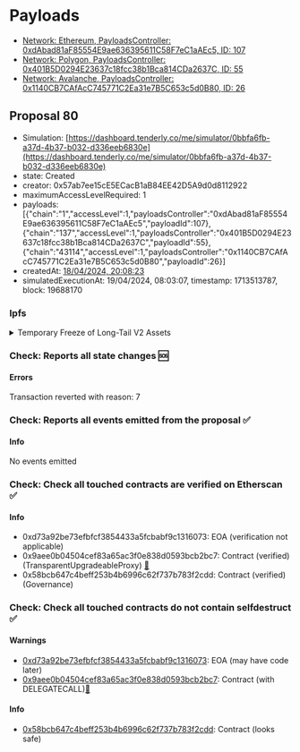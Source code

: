 # Payloads

- [Network: Ethereum, PayloadsController: 0xdAbad81aF85554E9ae636395611C58F7eC1aAEc5, ID: 107](/reports/payloads/1/0xdAbad81aF85554E9ae636395611C58F7eC1aAEc5/107.md)
- [Network: Polygon, PayloadsController: 0x401B5D0294E23637c18fcc38b1Bca814CDa2637C, ID: 55](/reports/payloads/137/0x401B5D0294E23637c18fcc38b1Bca814CDa2637C/55.md)
- [Network: Avalanche, PayloadsController: 0x1140CB7CAfAcC745771C2Ea31e7B5C653c5d0B80, ID: 26](/reports/payloads/43114/0x1140CB7CAfAcC745771C2Ea31e7B5C653c5d0B80/26.md)

## Proposal 80

- Simulation: [https://dashboard.tenderly.co/me/simulator/0bbfa6fb-a37d-4b37-b032-d336eeb6830e](https://dashboard.tenderly.co/me/simulator/0bbfa6fb-a37d-4b37-b032-d336eeb6830e)
- state: Created
- creator: 0x57ab7ee15cE5ECacB1aB84EE42D5A9d0d8112922
- maximumAccessLevelRequired: 1
- payloads: 
  [{"chain":"1","accessLevel":1,"payloadsController":"0xdAbad81aF85554E9ae636395611C58F7eC1aAEc5","payloadId":107},{"chain":"137","accessLevel":1,"payloadsController":"0x401B5D0294E23637c18fcc38b1Bca814CDa2637C","payloadId":55},{"chain":"43114","accessLevel":1,"payloadsController":"0x1140CB7CAfAcC745771C2Ea31e7B5C653c5d0B80","payloadId":26}]
- createdAt: [18/04/2024, 20:08:23](https://etherscan.io/tx/0xf219b30ead39380cf904e2dfb477f73104dc2245bc40a44dfbb83e6a94b1e420)
- simulatedExecutionAt: 19/04/2024, 08:03:07, timestamp: 1713513787, block: 19688170
### Ipfs

<details>
  <summary>Temporary Freeze of Long-Tail V2 Assets</summary>
  
  
## Simple Summary

A proposal to freeze USDP, GUSD, LUSD, FRAX, sUSD and AAVE on Aave V2.

## Motivation

As part of the deprecation plan for V2 markets, and given the recent market volatility and specifically the [USDP price spike](https://governance.aave.com/t/usdp-price-spike-impact-04-16-2024/17391), we advise reducing additional exposure to all non-major assets across V2, disabling new supply and borrows.

To minimize the governance overhead, we recommend a temporary freeze vote of all non-major assets across V2, namely USDP, GUSD, LUSD, FRAX, sUSD, and AAVE, via the [direct-to-AIP framework](https://governance.aave.com/t/arfc-direct-to-aip-framework/13913).

We plan to submit a follow-up proposal to deprecate these assets through the standard governance process so that the community can decide on the future utilization of these assets.

Furthermore, we would like to highlight the [upcoming implementation of CAPO on v2 assets](https://governance.aave.com/t/bgd-technical-maintenance-proposals/15274/30), mitigating the risk of upward Oracle manipulation. This enhancement aims to protect borrowers from unexpected liquidations due to price spikes or potential manipulation incidents, such as the recent surge in USDP prices

## Specification

The proposal will call the freezeReserve() function for USDP, GUSD, LUSD, FRAX, sUSD and AAVE.

## References

- Implementation: [AaveV2Ethereum](https://github.com/bgd-labs/aave-proposals-v3/blob/ded7b56d9d2b3cb66a23ba9fa42cf9514a75a2ef/src/20240418_Multi_TemporaryFreezeOfLongTailV2Assets/AaveV2Ethereum_TemporaryFreezeOfLongTailV2Assets_20240418.sol), [AaveV2Polygon](https://github.com/bgd-labs/aave-proposals-v3/blob/ded7b56d9d2b3cb66a23ba9fa42cf9514a75a2ef/src/20240418_Multi_TemporaryFreezeOfLongTailV2Assets/AaveV2Polygon_TemporaryFreezeOfLongTailV2Assets_20240418.sol), [AaveV2Avalanche](https://github.com/bgd-labs/aave-proposals-v3/blob/ded7b56d9d2b3cb66a23ba9fa42cf9514a75a2ef/src/20240418_Multi_TemporaryFreezeOfLongTailV2Assets/AaveV2Avalanche_TemporaryFreezeOfLongTailV2Assets_20240418.sol)
- Tests: [AaveV2Ethereum](https://github.com/bgd-labs/aave-proposals-v3/blob/ded7b56d9d2b3cb66a23ba9fa42cf9514a75a2ef/src/20240418_Multi_TemporaryFreezeOfLongTailV2Assets/AaveV2Ethereum_TemporaryFreezeOfLongTailV2Assets_20240418.t.sol), [AaveV2Polygon](https://github.com/bgd-labs/aave-proposals-v3/blob/ded7b56d9d2b3cb66a23ba9fa42cf9514a75a2ef/src/20240418_Multi_TemporaryFreezeOfLongTailV2Assets/AaveV2Polygon_TemporaryFreezeOfLongTailV2Assets_20240418.t.sol), [AaveV2Avalanche](https://github.com/bgd-labs/aave-proposals-v3/blob/ded7b56d9d2b3cb66a23ba9fa42cf9514a75a2ef/src/20240418_Multi_TemporaryFreezeOfLongTailV2Assets/AaveV2Avalanche_TemporaryFreezeOfLongTailV2Assets_20240418.t.sol)
- [Discussion](https://governance.aave.com/t/arfc-temporary-freeze-of-long-tail-v2-assets/17403)

## Copyright

Copyright and related rights waived via [CC0](https://creativecommons.org/publicdomain/zero/1.0/).

</details>

### Check: Reports all state changes :sos:

#### Errors

Transaction reverted with reason: 7

### Check: Reports all events emitted from the proposal :white_check_mark:

#### Info

No events emitted

### Check: Check all touched contracts are verified on Etherscan :white_check_mark:

#### Info

- 0xd73a92be73efbfcf3854433a5fcbabf9c1316073: EOA (verification not applicable)
- 0x9aee0b04504cef83a65ac3f0e838d0593bcb2bc7: Contract (verified) (TransparentUpgradeableProxy) [:ghost:](https://github.com/bgd-labs/aave-address-book "GovernanceV3Ethereum.GOVERNANCE")
- 0x58bcb647c4beff253b4b6996c62f737b783f2cdd: Contract (verified) (Governance) 

### Check: Check all touched contracts do not contain selfdestruct :white_check_mark:

#### Warnings

- [0xd73a92be73efbfcf3854433a5fcbabf9c1316073](https://etherscan.io/address/0xd73a92be73efbfcf3854433a5fcbabf9c1316073): EOA (may have code later)
- [0x9aee0b04504cef83a65ac3f0e838d0593bcb2bc7](https://etherscan.io/address/0x9aee0b04504cef83a65ac3f0e838d0593bcb2bc7): Contract (with DELEGATECALL)[:ghost:](https://github.com/bgd-labs/aave-address-book "GovernanceV3Ethereum.GOVERNANCE")

#### Info

- [0x58bcb647c4beff253b4b6996c62f737b783f2cdd](https://etherscan.io/address/0x58bcb647c4beff253b4b6996c62f737b783f2cdd): Contract (looks safe)

